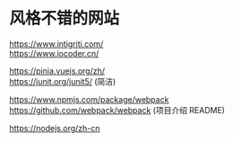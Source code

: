 # 风格不错的网站

https://www.intigriti.com/  
https://www.iocoder.cn/  

https://pinia.vuejs.org/zh/  
https://junit.org/junit5/ (简洁)

https://www.npmjs.com/package/webpack  
https://github.com/webpack/webpack (项目介绍 README)

https://nodejs.org/zh-cn 
